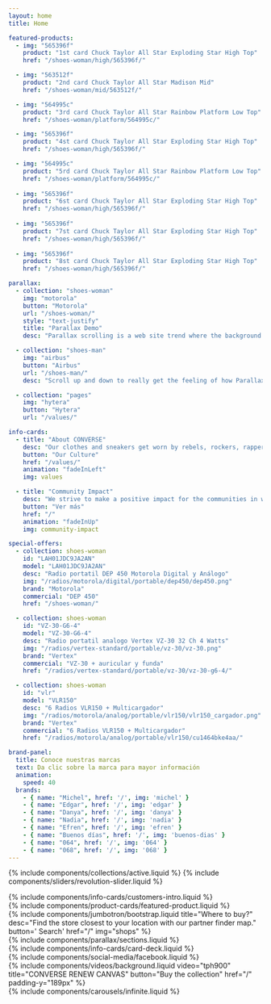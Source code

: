 ```yaml
---
layout: home
title: Home

featured-products:
  - img: "565396f"
    product: "1st card Chuck Taylor All Star Exploding Star High Top"
    href: "/shoes-woman/high/565396f/"

  - img: "563512f"
    product: "2nd card Chuck Taylor All Star Madison Mid"
    href: "/shoes-woman/mid/563512f/"

  - img: "564995c"
    product: "3rd card Chuck Taylor All Star Rainbow Platform Low Top"
    href: "/shoes-woman/platform/564995c/"

  - img: "565396f"
    product: "4st card Chuck Taylor All Star Exploding Star High Top"
    href: "/shoes-woman/high/565396f/"

  - img: "564995c"
    product: "5rd card Chuck Taylor All Star Rainbow Platform Low Top"
    href: "/shoes-woman/platform/564995c/"
    
  - img: "565396f"
    product: "6st card Chuck Taylor All Star Exploding Star High Top"
    href: "/shoes-woman/high/565396f/"
    
  - img: "565396f"
    product: "7st card Chuck Taylor All Star Exploding Star High Top"
    href: "/shoes-woman/high/565396f/"
    
  - img: "565396f"
    product: "8st card Chuck Taylor All Star Exploding Star High Top"
    href: "/shoes-woman/high/565396f/"

parallax:
  - collection: "shoes-woman"
    img: "motorola"
    button: "Motorola"
    url: "/shoes-woman/"
    style: "text-justify"
    title: "Parallax Demo"
    desc: "Parallax scrolling is a web site trend where the background content is moved at a different speed than the foreground content while scrolling. Nascetur per nec posuere turpis, lectus nec libero turpis nunc at, sed posuere mollis ullamcorper libero ante lectus, blandit pellentesque a, magna turpis est sapien duis blandit dignissim. Viverra interdum mi magna mi, morbi sociis. Condimentum dui ipsum consequat morbi, curabitur aliquam pede, nullam vitae eu placerat eget et vehicula. Varius quisque non molestie dolor, nunc nisl dapibus vestibulum at, sodales tincidunt mauris ullamcorper, dapibus pulvinar, in in neque risus odio. Accumsan fringilla vulputate at quibusdam sociis eleifend, aenean maecenas vulputate, non id vehicula lorem mattis, ratione interdum sociis ornare. Suscipit proin magna cras vel, non sit platea sit, maecenas ante augue etiam maecenas, porta porttitor placerat leo."

  - collection: "shoes-man"
    img: "airbus"
    button: "Airbus"
    url: "/shoes-man/"
    desc: "Scroll up and down to really get the feeling of how Parallax Scrolling works."

  - collection: "pages"
    img: "hytera"
    button: "Hytera"
    url: "/values/"

info-cards:
  - title: "About CONVERSE"
    desc: "Our clothes and sneakers get worn by rebels, rockers, rappers, artists, dreamers, thinkers and originals. We celebrate individuality. If you’re one-of-a-kind, you should try us on."
    button: "Our Culture"
    href: "/values/"
    animation: "fadeInLeft"
    img: values

  - title: "Community Impact"
    desc: "We strive to make a positive impact for the communities in which we live and work."
    button: "Ver más"
    href: "/"
    animation: "fadeInUp"
    img: community-impact

special-offers:
  - collection: shoes-woman
    id: "LAH01JDC9JA2AN"
    model: "LAH01JDC9JA2AN"
    desc: "Radio portatil DEP 450 Motorola Digital y Análogo"
    img: "/radios/motorola/digital/portable/dep450/dep450.png"
    brand: "Motorola"
    commercial: "DEP 450"
    href: "/shoes-woman/"

  - collection: shoes-woman
    id: "VZ-30-G6-4"
    model: "VZ-30-G6-4"
    desc: "Radio portatil analogo Vertex VZ-30 32 Ch 4 Watts"
    img: "/radios/vertex-standard/portable/vz-30/vz-30.png"
    brand: "Vertex"
    commercial: "VZ-30 + auricular y funda"
    href: "/radios/vertex-standard/portable/vz-30/vz-30-g6-4/"

  - collection: shoes-woman
    id: "vlr"
    model: "VLR150"
    desc: "6 Radios VLR150 + Multicargador"
    img: "/radios/motorola/analog/portable/vlr150/vlr150_cargador.png"
    brand: "Vertex"
    commercial: "6 Radios VLR150 + Multicargador"
    href: "/radios/motorola/analog/portable/vlr150/cu1464bke4aa/"

brand-panel:
  title: Conoce nuestras marcas
  text: Da clic sobre la marca para mayor información
  animation:
    speed: 40
  brands:
    - { name: "Michel", href: '/', img: 'michel' }
    - { name: "Edgar", href: '/', img: 'edgar' }
    - { name: "Danya", href: '/', img: 'danya' }
    - { name: "Nadia", href: '/', img: 'nadia' }
    - { name: "Efren", href: '/', img: 'efren' }
    - { name: "Buenos días", href: '/', img: 'buenos-dias' }
    - { name: "064", href: '/', img: '064' }
    - { name: "068", href: '/', img: '068' }
---
```

{% include components/collections/active.liquid %}
{% include components/sliders/revolution-slider.liquid %}

<section class="pt-3">
  {% include components/info-cards/customers-intro.liquid %}
</section>

<section class="pt-3">
  {% include components/product-cards/featured-product.liquid %}
</section>

<section class="pt-5">
  {%  include components/jumbotron/bootstrap.liquid
      title="Where to buy?"
      desc="Find the store closest to your location with our partner finder map."
      button='<i class="fas fa-search"></i> Search'
      href="/"
      img="shops"
  %}
</section>

<section class="pt-3">
  {% include components/parallax/sections.liquid %}
</section>

<section class="container-fluid pt-5">
  {% include components/info-cards/card-deck.liquid %}
</section>

<section class="container-fluid pt-5">
  <div class="row">
    <article class="col-12 col-md-auto">
      {% include components/social-media/facebook.liquid %}
    </article>
    <article class="col-12 col-md pt-5 pt-md-0">
      {%  include components/videos/background.liquid
          video="tph900"
          title="CONVERSE RENEW CANVAS"
          button="Buy the collection"
          href="/"
          padding-y="189px"
      %}
    </article>
  </div>
</section>

<section class="container pt-3 pb-5">
  {% include components/carousels/infinite.liquid %}
</section>
